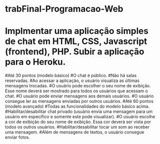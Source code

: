 # trabFinal-Programacao-Web

# Implmentar uma aplicação simples de chat em HTML, CSS, Javascript (frontend), PHP. Subir a aplicação para o Heroku.

#Até 30 pontos (modelo básico)
#O chat é público. 
#Não há salas reservadas. 
#Ao acessar a aplicação, o usuário visualiza as últimas mensagens trocadas. 
#O usuário pode escolher o seu nome de exibição. Esse nome deverá ser mostrado para todos os usuários que acessam o chat.
#O usuário pode enviar mensagens aos demais usuários.
#O usuário consegue ler as mensagens enviadas por outros usuários.
#Até 60 pontos (modelo avançado)
#Todas as funcionalidades do modelo básico acima.
#Habilitar/desabilitar chat privado (usuário envia uma mensagem para um usuário em específico e somente este pode visualizar).
#O usuário escolhe a cor de exibição do seu nome de exibição. Essa cor deverá ser vista por todos os outros usuários.
#Habilitar/desabilitar tocar um som ao receber uma mensagem.
#Além de mensagens de textos, o usuário consegue enviar fotos.

